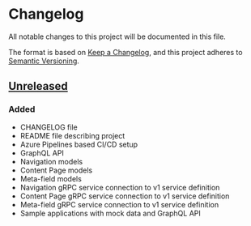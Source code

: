 # Changelog

All notable changes to this project will be documented in this file.

The format is based on [Keep a Changelog](https://keepachangelog.com/en/1.0.0/),
and this project adheres to [Semantic Versioning](https://semver.org/spec/v2.0.0.html).

## [Unreleased]

### Added

- CHANGELOG file
- README file describing project
- Azure Pipelines based CI/CD setup
- GraphQL API
- Navigation models
- Content Page models
- Meta-field models
- Navigation gRPC service connection to v1 service definition
- Content Page gRPC service connection to v1 service definition
- Meta-field gRPC service connection to v1 service definition
- Sample applications with mock data and GraphQL API

[unreleased]: https://github.com/SorenA/lightops-commerce-gateways-storefront/compare/master...develop

